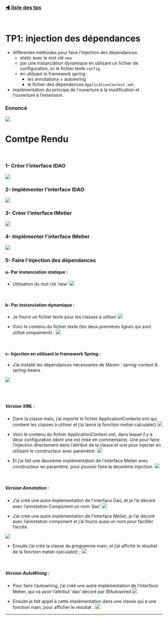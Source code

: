
### [ :arrow_backward: liste des tps ](https://github.com/ubmagh/ayoub_maghdaoui-JEE "Go back")
<br>
  
# TP1: injection des dépendances

- différentes méthodes pour faire l'injection des dépendances.
  - static avec le mot clé `new`
  - par une instanciation dynamique en utilisant un fichier de configuration, ici le fichier texte `config`
  - en utilisant le framework spring :
    - les annotations + autowiring
    - le fichier des dépendences `ApplicationContext.xml` 
- implémentation du principe de l'ouverture à la modification et l'ouverture à l'extension.


### Ennoncé 

<img src="./imgs/ennoncé.png"  class="img" />



<br/>

# Comtpe Rendu 

<br/>

### 1- Créer l'interface IDAO

<img src="./imgs/img1.png"  class="img" />



<br/>

### 2- Implémenter l'interface IDAO


<img src="./imgs/img2.png"  class="img" />



<br/>

### 3- Créer l'interface IMetier 


<img src="./imgs/img3.png"  class="img" />



<br/>

### 4- Implémenter l'interface IMetier 

<img src="./imgs/img4.png"  class="img" />



<br/>

### 5- Faire l'injection des dépendances

#### a- Par instanciation statique :


- Utilisation du mot clé ‘new’
  <img src="./imgs/img5.png"  class="img" />


<br/>

#### b- Par instanciation dynamique :


- Je fourni un fichier texte pour les classes à utiliser
  <img src="./imgs/img6.png"  class="img" />


- Voici le contenu du fichier texte (les deux premières lignes qui sont utilisé uniquement) :
  <img src="./imgs/img7.png"  class="img" />


<br/>

#### c- Injection en utilisant le framework Spring :


- J’ai installé les dépendances nécessaires de Maven : spring-context & spring-beans
<img src="./imgs/img8.png"  class="img" />




<br/><br/>
##### Version XML :


- Dans la classe main, j’ai importé le fichier ApplicationContexte.xml qui contient les classes à utiliser et j’ai lancé la fonction metier.calculate()
  <img src="./imgs/img9.png"  class="img" />



- Voici le contenu du fichier ApplicationContext.xml, dans lequel il y a deux configuration (dont une est mise en commentaire). Une pour faire l’injection directement dans l’attribut de la classe et une pour injecter en utilisant le constructeur avec paramètre.
  <img src="./imgs/img10.png"  class="img" />



- Et j’ai fait une deuxième implémentation de l’interface Metier avec constructeur en paramètre, pour pouvoir faire la deuxième injection.
  <img src="./imgs/img11.png"  class="img" />



<br/>

##### Version Annotation :


- J’ai créé une autre implémentation de l’interface Dao, et je l’ai décoré avec l’annotation Component un nom  ‘dao’
  <img src="./imgs/img12.png"  class="img" />



- J’ai créé une autre implémentation de l’interface Metier, je l’ai décoré avec l’annotation component et j’ai fourni aussi un nom pour faciliter l’accès.
<img src="./imgs/img13.png"  class="img" />


- Ensuite j’ai créé la classe du programme main, et j’ai affiché le résultat de la fonction metier.calculate() ;
  <img src="./imgs/img14.png"  class="img" />



<br/>

##### Version AutoWiring :


- Pour faire l’autowiring, j’ai créé une autre implémentation de l’interface Metier, qui va avoir l’attribut ‘dao’ décoré par @Autowired
  <img src="./imgs/img15.png"  class="img" />



- Ensuite je fait appel à cette implémentation dans une classe qui a une fonction main, pour afficher le résultat .
  <img src="./imgs/img16.png"  class="img" />

  
<hr>
